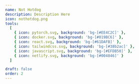 ```yaml
---
name: Not Hotdog
description: Description Here
icon: nothotdog.png
tools:
  [
    { icon: pytorch.svg, background: 'bg-[#EE4C2C]' },
    { icon: docker.svg, background: 'bg-[#019BC6]' },
    { icon: react.svg, background: 'bg-[#61DAFB]' },
    { icon: tailwindcss.svg, background: 'bg-[#38b2ac]' },
    { icon: javascript.svg, background: 'bg-[#EFDB50]' },
    { icon: netlify.svg, background: 'bg-[#004846]' }
  ]

draft: false
order: 2
---
```

